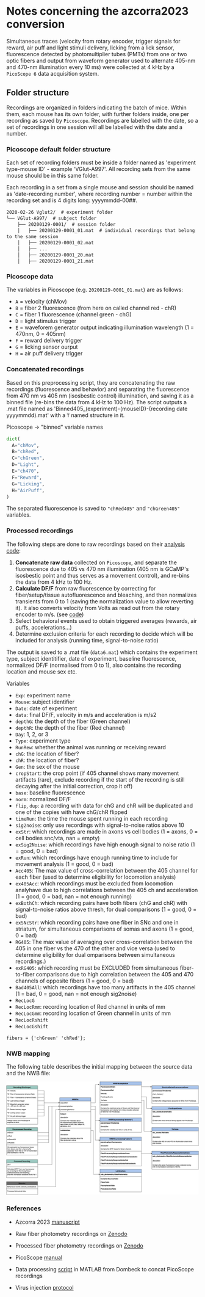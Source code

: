 # Notes concerning the azcorra2023 conversion

Simultaneous traces (velocity from rotary encoder, trigger signals for reward, air puff and light stimuli delivery,
licking from a lick sensor, fluorescence detected by photomultiplier tubes (PMTs) from one or two optic fibers and
output from waveform generator used to alternate 405-nm and 470-nm illumination every 10 ms) were collected at 4 kHz
by a `PicoScope 6` data acquisition system.

## Folder structure

Recordings are organized in folders indicating the batch of mice. Within them, each mouse has its own folder, with
further folders inside, one per recording as saved by `Picoscope`. Recordings are labelled with the date, so a set of
recordings in one session will all be labelled with the date and a number.

### Picoscope default folder structure

Each set of recording folders must be inside a folder named as 'experiment type-mouse ID' - example 'VGlut-A997'.
All recording sets from the same mouse should be in this same folder.

Each recording in a set from a single mouse and session should be named as 'date-recording number', where
recording number = number within the recording set and is 4 digits long: yyyymmdd-00##.

    2020-02-26 Vglut2/  # experiment folder
    └── VGlut-A997/  # subject folder
        ├── 20200129-0001/  # session folder
        │   ├── 20200129-0001_01.mat  # individual recordings that belong to the same session
        │   ├── 20200129-0001_02.mat
        │   ├── ...
        │   ├── 20200129-0001_20.mat
        │   ├── 20200129-0001_21.mat

### Picoscope data

The variables in Picoscope (e.g. `20200129-0001_01.mat`)  are as follows:

- `A` = velocity (chMov)
- `B` = fiber 2 fluorescence (from here on called channel red - chR)
- `C` = fiber 1 fluorescence (channel green - chG)
- `D` = light stimulus trigger
- `E` = waveforem generator output indicating illumination wavelength (1 = 470nm, 0 = 405nm)
- `F` = reward delivery trigger
- `G` = licking sensor ourput
- `H` = air puff delivery trigger

### Concatenated recordings

Based on this preprocessing script, they are concatenating the raw recordings (fluorescence and behavior) and
separating the fluorescence from 470 nm vs 405 nm (isosbestic control) illumination, and saving it as a binned file
(re-bins the data from 4 kHz to 100 Hz).
The script outputs a .mat file named as 'Binned405_(experiment)-(mouseID)-(recording date yyyymmdd).mat' with a `T`
named structure in it.

Picoscope -> "binned" variable names

```python
dict(
  A="chMov",
  B="chRed",
  C="chGreen",
  D="Light",
  E="ch470",
  F="Reward",
  G="Licking",
  H="AirPuff",
)
```
The separated fluorescence is saved to `"chRed405"` and `"chGreen405"` variables.

### Processed recordings

The following steps are done to raw recordings based on their [analysis code](https://github.com/DombeckLab/Azcorra2023/tree/main/Fiber%20photometry%20data%20analysis):

1. **Concatenate raw data** collected on `Picoscope`, and separate the fluorescence due to 405 vs 470 nm illumination (405 nm is GCaMP's isosbestic point and thus serves as a movement control), and re-bins the data from 4 kHz to 100 Hz.
2. **Calculate DF/F** from raw fluorescence by correcting for fiber/setup/tissue autofluorescence and bleaching, and then normalizes transients from 0 to 1 (saving the normalization value to allow reverting it). It also converts velocity from Volts as read out from the rotary encoder to m/s. (see [code](https://github.com/DombeckLab/Azcorra2023/blob/main/Fiber%20photometry%20data%20analysis/Data%20pre%20processing/data_processing.m))
3. Select behavioral events used to obtain triggered averages (rewards, air puffs, accelerations...)
4. Determine exclusion criteria for each recording to decide which will be included for analysis (running time, signal-to-noise ratio)

The output is saved to a .mat file (`data6.mat`) which contains the experiment type, subject identitifier, date of
experiment, baseline fluorescence, normalized DF/F (normalised from 0 to 1), also contains the recording location and
mouse sex etc.

Variables

- `Exp`: experiment name
- `Mouse`: subject identifier
- `Date`: date of experiment
- `data`: final DF/F, velocity in m/s and acceleration is m/s2
- `depthG`: the depth of the fiber (Green channel)
- `depthR`: the depth of the fiber (Red channel)
- `Day`: 1, 2, or 3
- `Type`: experiment type
- `RunRew`: whether the animal was running or receiving reward
- `chG`: the location of fiber?
- `chR`: the location of fiber?
- `Gen`: the sex of the mouse
- `cropStart`: the crop point (if 405 channel shows many movement artifacts (rare), exclude recording if the start of
   the recording is still decaying after the initial correction, crop it off)
- `base`: baseline fluorescence
- `norm`: normalized DF/F
- `flip`, `dup`:  a recording with data for chG and chR will be duplicated and one of the copies with have chG/chR flipped
- `timeRun`: the time the mouse spent running in each recording
- `sig2noise`: only use recordings with signal-to-noise ratios above 10
- `exStr`: which recordings are made in axons vs cell bodies (1 = axons, 0 = cell bodies snc/vta, nan = empty)
- `exSig2Noise`: which recordings have high enough signal to noise ratio (1 = good, 0 = bad)
- `exRun`: which recordings have enough running time to include for movement analysis (1 = good, 0 = bad)
- `Acc405`:  The max value of cross-correlation between the 405 channel for each fiber (used to determine eligibility for locomotion analysis)
- `ex405Acc`: which recordings must be excluded from locomotion analyhave due to high correlations between the 405 ch and acceleration  (1 = good, 0 = bad, nan = not enough running)
- `exBothCh`: which recording pairs have both fibers (chG and chR) with signal-to-noise ratios above thresh, for dual comparisons (1 = good, 0 = bad)
- `exSNcStr`: which recording pairs have one fiber in SNc and one in striatum, for simultaneous comparisons of somas and axons  (1 = good, 0 = bad)
- `RG405`:  The max value of averaging over cross-correlation between the 405 in one fiber vs the 470 of the other and vice versa (used to determine eligibility for dual omparisons between simultaneous recordings.)
- `exRG405`: which recording must be EXCLUDED from simultaneous fiber-to-fiber comparisons due to high correlation between the 405 and 470 channels of opposite fibers (1 = good, 0 = bad)
- `Bad405All`: which recordings have too many artifacts in the 405 channel (1 = bad, 0 = good, nan = not enough sig2noise)
- `RecLocG`
- `RecLocRmm`: recording location of Red channel in units of mm
- `RecLocGmm`: recording location of Green channel in units of mm
- `RecLocRshift`
- `RecLocGshift`

```
fibers = {'chGreen' 'chRed'};
```

### NWB mapping

The following table describes the initial mapping between the source data and the NWB file:

![Alt text](azcorra2023_uml.png)

### References
- Azcorra 2023 [manuscript](https://www.nature.com/articles/s41593-023-01401-9)

- Raw fiber photometry recordings on [Zenodo](https://zenodo.org/records/7871634)

- Processed fiber photometry recordings on [Zenodo](https://zenodo.org/records/7871982)

- PicoScope [manual](https://www.picotech.com/download/manuals/picoscope-6-users-guide.pdf)

- Data processing [script](https://github.com/DombeckLab/Azcorra2023/blob/main/Fiber%20photometry%20data%20analysis/Data%20pre%20processing/concatPhot405.m) in MATLAB from Dombeck to concat PicoScope recordings

- Virus injection [protocol](https://www.protocols.io/view/midbrain-viral-injections-for-striatal-fiber-photo-5qpvor8zxv4o/v1?step=1)
